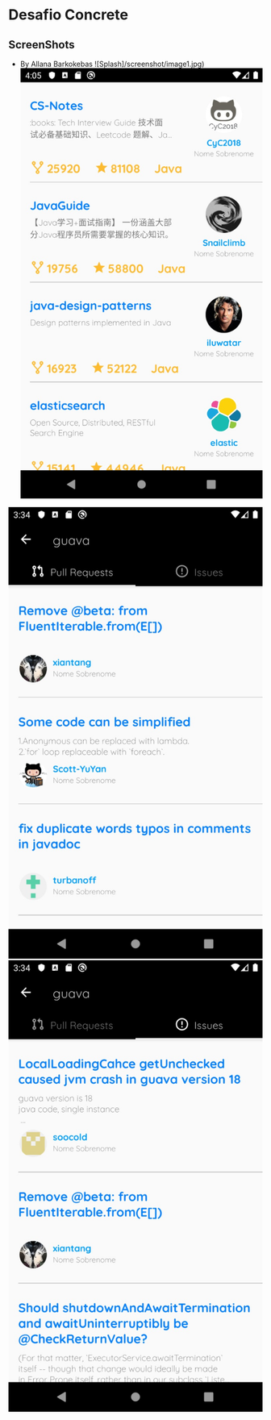 # Desafio Concrete

## ScreenShots
- By Allana Barkokebas
![Splash]<img>/screenshot/image1.jpg)</img>![Main](/screenshot/image2.jpg)

![Pull request](/screenshot/image3.jpg)
![issue](/screenshot/image4.jpg)
